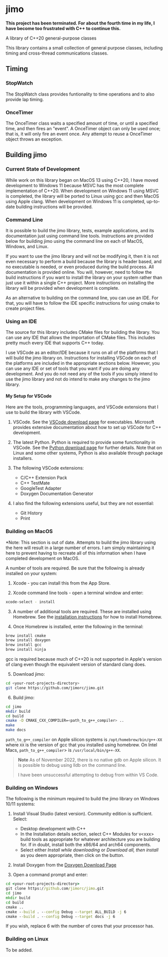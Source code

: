 # jimo
**This project has been terminated. For about the fourth time in my life, I have become too frustrated with C++ to continue this.**

A library of C++20 general-purpose classes

This library contains a small collection of general purpose classes, including timing and 
cross-thread communications classes.

## Timing

### StopWatch

The StopWatch class provides funtionality to time operations and to also provide lap timing.

### OnceTimer

The OnceTimer class waits a specified amount of time, or until a specified time, and then fires an
"event". A OnceTimer object can only be used once; that is, it will only fire an event once. 
Any attempt to reuse a OnceTimer object throws an exception.

## Building jimo

### Current State of Development

While work on this library began on MacOS 13 using C++20, I have moved development to Windows 11 
because MSVC has the most complete implementation of
C++20. When development on Windows 11 using MSVC is completed, the library will be ported to Linux 
using gcc and then MacOS using Apple clang. When
development on Windows 11 is completed, up-to-date building instructions will be provided.

### Command Line

It is possible to build the jimo library, tests, example applications, and its documentation just 
using command line tools. Instructions are provided below for building jimo using the command line 
on each of MacOS, Windows, and Linux.

If you want to use the jimo library and will not be modifying it, then it is not even necessary to 
perform a build because the library is header based, and no executable is needed, or even produced 
during the build process. All documentation is provided online. You will, however, need to follow
the build instructions if you want to install the library on your system rather than just use it 
within a single C++ project. More instructions on installing the library will be provided when 
development is complete.

As an alternative to building on the command line, you can use an IDE. For that, you will have to 
follow the IDE specific instructions for using cmake to create project files.

### Using an IDE

The source for this library includes CMake files for building the library. You can  use any IDE that
allows the importation of CMake files. This includes pretty much every IDE that supports C++ today.

I use VSCode as an editor/IDE because it runs on all of the platforms that I will build the jimo 
library on. Instructions for installing VSCode on each of the platforms are included in the 
appropriate sections below. However, you can use any IDE or set of tools that you want if you are
doing any development. And you do not need any of the tools if you simply intend to use the jimo 
library and not do intend to make any changes to the jimo library.

 #### My Setup for VSCode

 Here are the tools, programming languages, and VSCode extensions that I use to build the library 
 with VSCode.

 1. VSCode. See the [VSCode download page](https://code.visualstudio.com/download) for executables. 
 Microsoft provides extensive documentation about how to set up VSCode for C++ development.

 2. The latest Python. Python is required to provide some functionality in VSCode. See the
  [Python download page](https://www.python.org/downloads/) for further details. 
  Note that on Linux and some other systems, Python is also available through package installers.

 3. The following VSCode extensions:
     - C/C++ Extension Pack
     - C++ TestMate
     - GoogleTest Adapter
     - Doxygen Documentation Generator

4. I also find the following extensions useful, but they are not essential:
     - Git History
     - Print

### Building on MacOS
*Note: This section is out of date. Attempts to build the jimo library using the here will result in 
a large number of errors. I am simply maintaining it here to prevent having to recreate all of this 
information when I have completed development on MacOS.

A number of tools are required. Be sure that the following is already installed on your system:

1. Xcode - you can install this from the App Store.

2. Xcode command line tools - open a terminal window and enter:
```zsh
xcode-select - install
```

3. A number of additional tools are required. These are installed using Homebrew. See the 
[installation instructions](https://docs.brew.sh/Installation) for how to install Homebrew.

4. Once Homebrew is installed, enter the following in the terminal:
```zsh
brew install cmake
brew install doxygen
brew install gcc
brew install ninja
```
gcc is required because much of C++20 is not supported in Apple's version of clang even
though the equivalent version of standard clang does.

5. Download jimo:
```zsh
cd <your-root-projects-directory>
git clone https://github.com/jimorc/jimo.git
```

6. Build jimo:
```zsh
cd jimo
mkdir build
cd build
cmake -D CMAKE_CXX_COMPILER=<path_to_g++_compiler> ..
make
make docs
```
<code>path_to_g++_compiler</code> on Apple silicon systems is <code>/opt/homebrew/bin/g++-XX</code>
where <code>XX</code> is the version of gcc that you installed using homebrew. On Intel
 Macs,
<code>path_to_g++_compiler</code>> is <code>/usr/local/bin/g++-XX</code>.

> **Note**
> As of November 2022, there is no native gdb on Apple silicon. It is possible to debug
using lldb on the command line.
>
> I have been unsuccessful attempting to debug from within VS Code.

### Building on Windows
The following is the minimum required to build the jimo library on Windows 10/11 systems:
1. Install Visual Studio (latest version). Community edition is sufficient. Select:
   * Desktop development with C++
   * In the Installation details section, select C++ Modules for v\<xxx\> build tools as appropriate for whatever architecture you are building
for. If in doubt, install both the x86/64 and arch64 components.
   * Select either *Install while downloading* or *Download all, then install* as you deem appropriate, then click on the button.
  
1. Install Doxygen from the [Doxygen Download Page](https://doxygen.nl/download.html)

1. Open a command prompt and enter:
```cmd
cd <your-root-projects-directory>
git clone https://github.com/jimorc/jimo.git
cd jimo
mkdir build
cd build
cmake ..
cmake --build . --config Debug --target ALL_BUILD -j 6
cmake --build . --config Debug --target docs -j 6
```
   If you wish, replace 6 with the number of cores that your processor has.

### Building on Linux
To be added.
